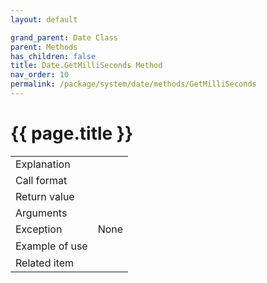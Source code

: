 ```yaml
---
layout: default

grand_parent: Date Class
parent: Methods
has_children: false
title: Date.GetMilliSeconds Method
nav_order: 10
permalink: /package/system/date/methods/GetMilliSeconds
---
```

# {{ page.title }}


<table>
  <tr>
    <td>Explanation</td>
    <td colspan="2"></td>
  </tr>
  <tr>
    <td>Call format</td>
    <td colspan="2"></td>
  </tr>
  <tr>
    <td>Return value</td>
    <td colspan="2"></td>
  </tr>  
  <tr>
    <td rowspan="2">Arguments</td>
    <td></td>
    <td></td>
  </tr>
  <tr>
    <td></td>
    <td></td>
  </tr>
  <tr>
    <td>Exception</td>
    <td colspan="2">None</td>
  </tr>
  <tr>
    <td>Example of use</td>
    <td colspan="2"><code><pre></pre></code></td>
  </tr>
  <tr>
    <td>Related item</td>
    <td colspan="2"></td>
  </tr>
</table>



